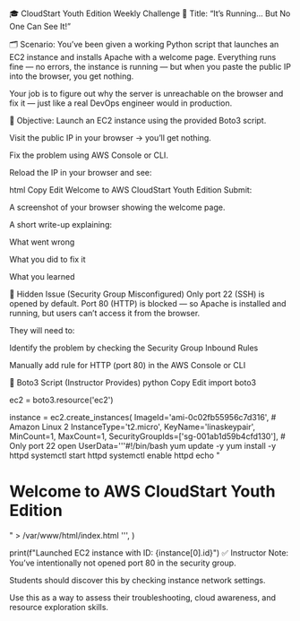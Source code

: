 🎓 CloudStart Youth Edition Weekly Challenge
🧠 Title:
“It’s Running... But No One Can See It!”

🗂️ Scenario:
You’ve been given a working Python script that launches an EC2 instance and installs Apache with a welcome page. Everything runs fine — no errors, the instance is running — but when you paste the public IP into the browser, you get nothing.

Your job is to figure out why the server is unreachable on the browser and fix it — just like a real DevOps engineer would in production.

🎯 Objective:
Launch an EC2 instance using the provided Boto3 script.

Visit the public IP in your browser → you’ll get nothing.

Fix the problem using AWS Console or CLI.

Reload the IP in your browser and see:

html
Copy
Edit
Welcome to AWS CloudStart Youth Edition
Submit:

A screenshot of your browser showing the welcome page.

A short write-up explaining:

What went wrong

What you did to fix it

What you learned

🧪 Hidden Issue (Security Group Misconfigured)
Only port 22 (SSH) is opened by default. Port 80 (HTTP) is blocked — so Apache is installed and running, but users can’t access it from the browser.

They will need to:

Identify the problem by checking the Security Group Inbound Rules

Manually add rule for HTTP (port 80) in the AWS Console or CLI

🧾 Boto3 Script (Instructor Provides)
python
Copy
Edit
import boto3

ec2 = boto3.resource('ec2')

instance = ec2.create_instances(
    ImageId='ami-0c02fb55956c7d316',  # Amazon Linux 2
    InstanceType='t2.micro',
    KeyName='linaskeypair',
    MinCount=1,
    MaxCount=1,
    SecurityGroupIds=['sg-001ab1d59b4cfd130'],  # Only port 22 open
    UserData='''#!/bin/bash
    yum update -y
    yum install -y httpd
    systemctl start httpd
    systemctl enable httpd
    echo "<h1>Welcome to AWS CloudStart Youth Edition</h1>" > /var/www/html/index.html
    ''',
)

print(f"Launched EC2 instance with ID: {instance[0].id}")
✅ Instructor Note:
You’ve intentionally not opened port 80 in the security group.

Students should discover this by checking instance network settings.

Use this as a way to assess their troubleshooting, cloud awareness, and resource exploration skills.